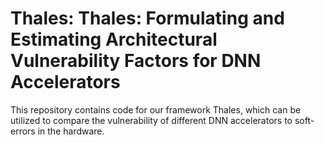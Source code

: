 # Thales: Thales: Formulating and Estimating Architectural Vulnerability Factors for DNN Accelerators
This repository contains code for our framework Thales, which can be utilized to compare the vulnerability of different DNN accelerators to soft-errors in the hardware. 
